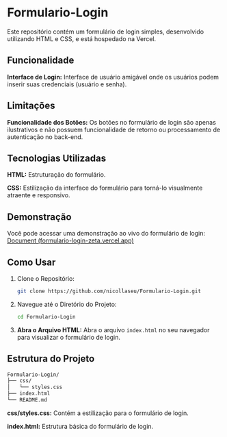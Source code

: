 # Formulario-Login

Este repositório contém um formulário de login simples, desenvolvido utilizando HTML e CSS, e está hospedado na Vercel.

## Funcionalidade

**Interface de Login:** Interface de usuário amigável onde os usuários podem inserir suas credenciais (usuário e senha).

## Limitações

**Funcionalidade dos Botões:** Os botões no formulário de login são apenas ilustrativos e não possuem funcionalidade de retorno ou processamento de autenticação no back-end.

## Tecnologias Utilizadas

**HTML:** Estruturação do formulário.

**CSS:** Estilização da interface do formulário para torná-lo visualmente atraente e responsivo.

## Demonstração

Você pode acessar uma demonstração ao vivo do formulário de login: [Document (formulario-login-zeta.vercel.app)](https://formulario-login-zeta.vercel.app/)

## Como Usar

1. Clone o Repositório: 

   ```bash
   git clone https://github.com/nicollaseu/Formulario-Login.git
   ```

2. Navegue até o Diretório do Projeto: 

   ```bash
   cd Formulario-Login
   ```

3. **Abra o Arquivo HTML:** Abra o arquivo `index.html` no seu navegador para visualizar o formulário de login.

## Estrutura do Projeto

```html
Formulario-Login/
├── css/
│   └── styles.css
├── index.html
└── README.md
```

**css/styles.css:** Contém a estilização para o formulário de login.

**index.html:** Estrutura básica do formulário de login.